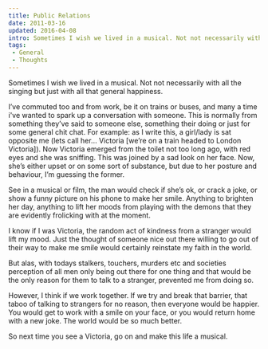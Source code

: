 ```yaml
---
title: Public Relations
date: 2011-03-16
updated: 2016-04-08
intro: Sometimes I wish we lived in a musical. Not not necessarily with all the singing but just with all that general happiness. I’ve commuted too and from work, be ...
tags:
 - General
 - Thoughts
---
```


<p>Sometimes I wish we lived in a musical. Not not necessarily with all the singing but just with all that general happiness.</p>

<p>I’ve commuted too and from work, be it on trains or buses, and many a time i've wanted to spark up a conversation with someone. This is normally from something they’ve said to someone else, something their doing or just for some general chit chat. For example: as I write this, a girl/lady is sat opposite me (lets call her... Victoria [we’re on a train headed to London Victoria]). Now Victoria emerged from the toilet not too long ago, with red eyes and she was sniffing. This was joined by a sad look on her face. Now, she’s either upset or on some sort of substance, but due to her posture and behaviour, I’m guessing the former.</p>



<p>See in a musical or film, the man would check if she’s ok, or crack a joke, or show a funny picture on his phone to make her smile. Anything to brighten her day, anything to lift her moods from playing with the demons that they are evidently frolicking with at the moment.</p>



<p>I know if I was Victoria, the random act of kindness from a stranger would lift my mood. Just the thought of someone nice out there willing to go out of their way to make me smile would certainly reinstate my faith in the world.</p>



<p>But alas, with todays stalkers, touchers, murders etc and societies perception of all men only being out there for one thing and that would be the only reason for them to talk to a stranger, prevented me from doing so.</p>



<p>However, I think if we work together. If we try and break that barrier, that taboo of talking to strangers for no reason, then everyone would be happier. You would get to work with a smile on your face, or you would return home with a new joke. The world would be so much better.</p>



<p>So next time you see a Victoria, go on and make this life a musical.</p>